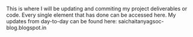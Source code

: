 This is where I will be updating and commiting my project deliverables or code. Every single element that has done can be accessed here. My updates from day-to-day can be found here: saichaitanyagsoc-blog.blogspot.in
